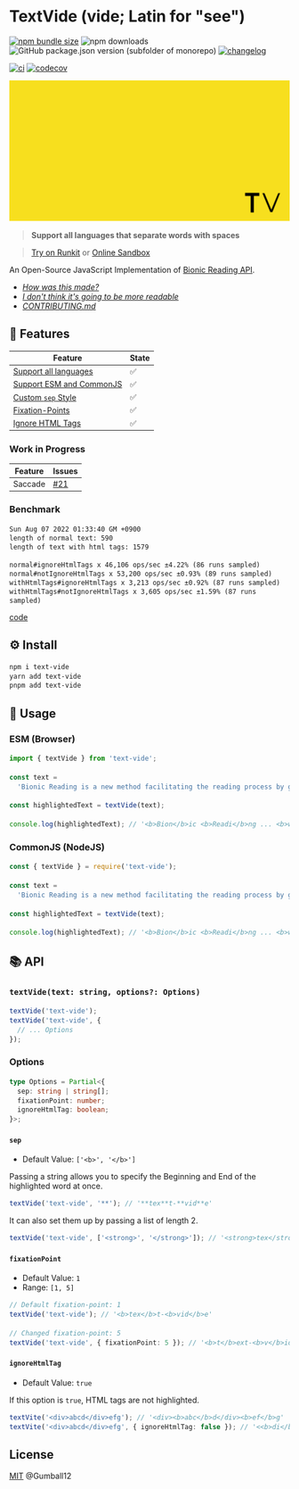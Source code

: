 # TextVide (vide; Latin for "see")

[![npm bundle size](https://img.shields.io/bundlephobia/minzip/text-vide)](https://www.npmjs.com/package/text-vide) ![[npm downloads]((https://img.shields.io/bundlephobia/minzip/text-vide))](https://img.shields.io/npm/dm/text-vide) ![GitHub package.json version (subfolder of monorepo)](https://img.shields.io/github/package-json/v/Gumball12/text-vide?filename=packages%2Ftext-vide%2Fpackage.json) [![changelog](https://img.shields.io/badge/CHANGELOG-gray)](./CHANGELOG.md)

[![ci](https://github.com/Gumball12/text-vide/actions/workflows/ci.yaml/badge.svg)](https://github.com/Gumball12/text-vide/actions/workflows/ci.yaml) [![codecov](https://codecov.io/gh/Gumball12/text-vide/branch/main/graph/badge.svg?token=MsLDgzri5B)](https://codecov.io/gh/Gumball12/text-vide)

![logo](./docs/logo-extended.png)

> **Support all languages that separate words with spaces**

> [Try on Runkit](https://npm.runkit.com/text-vide) or [Online Sandbox](https://gumball12.github.io/text-vide/)

An Open-Source JavaScript Implementation of [Bionic Reading API](https://bionic-reading.com/).

- _[How was this made?](./HOW.md)_
- _[I don't think it's going to be more readable](./ABOUT_READABILITY.md)_
- _[CONTRIBUTING.md](./CONTRIBUTING.md)_

## 💫 Features

| Feature                                                                 | State |
| ----------------------------------------------------------------------- | ----- |
| [Support all languages](https://github.com/Gumball12/text-vide/pull/16) | ✅    |
| [Support ESM and CommonJS](#usage)                                      | ✅    |
| [Custom `sep` Style](#options-sep)                                      | ✅    |
| [Fixation-Points](#options-fixationpoint)                               | ✅    |
| [Ignore HTML Tags](#options-ignorehtmltag)                              | ✅    |

### Work in Progress

| Feature | Issues                                                  |
| ------- | ------------------------------------------------------- |
| Saccade | [#21](https://github.com/Gumball12/text-vide/issues/21) |

### Benchmark

```
Sun Aug 07 2022 01:33:40 GM +0900
length of normal text: 590
length of text with html tags: 1579

normal#ignoreHtmlTags x 46,106 ops/sec ±4.22% (86 runs sampled)
normal#notIgnoreHtmlTags x 53,200 ops/sec ±0.93% (89 runs sampled)
withHtmlTags#ignoreHtmlTags x 3,213 ops/sec ±0.92% (87 runs sampled)
withHtmlTags#notIgnoreHtmlTags x 3,605 ops/sec ±1.59% (87 runs sampled)
```

[code](./apps/benchmark/index.js)

## ⚙️ Install

```bash
npm i text-vide
yarn add text-vide
pnpm add text-vide
```

## 📖 Usage<a id="usage"></a>

### ESM (Browser)

```ts
import { textVide } from 'text-vide';

const text =
  'Bionic Reading is a new method facilitating the reading process by guiding the eyes through text with artificial fixation points. As a result, the reader is only focusing on the highlighted initial letters and lets the brain center complete the word. In a digital world dominated by shallow forms of reading, Bionic Reading aims to encourage a more in-depth reading and understanding of written content.';

const highlightedText = textVide(text);

console.log(highlightedText); // '<b>Bion</b>ic <b>Readi</b>ng ... <b>writt</b>en <b>conte</b>nt.'
```

### CommonJS (NodeJS)

```ts
const { textVide } = require('text-vide');

const text =
  'Bionic Reading is a new method facilitating the reading process by guiding the eyes through text with artificial fixation points. As a result, the reader is only focusing on the highlighted initial letters and lets the brain center complete the word. In a digital world dominated by shallow forms of reading, Bionic Reading aims to encourage a more in-depth reading and understanding of written content.';

const highlightedText = textVide(text);

console.log(highlightedText); // '<b>Bion</b>ic <b>Readi</b>ng ... <b>writt</b>en <b>conte</b>nt.'
```

## 📚 API

### `textVide(text: string, options?: Options)`

```ts
textVide('text-vide');
textVide('text-vide', {
  // ... Options
});
```

### Options

```ts
type Options = Partial<{
  sep: string | string[];
  fixationPoint: number;
  ignoreHtmlTag: boolean;
}>;
```

#### `sep`<a id="options-sep"></a>

- Default Value: `['<b>', '</b>']`

Passing a string allows you to specify the Beginning and End of the highlighted word at once.

```ts
textVide('text-vide', '**'); // '**tex**t-**vid**e'
```

It can also set them up by passing a list of length 2.

```ts
textVide('text-vide', ['<strong>', '</strong>']); // '<strong>tex</strong>t-<strong>vid</strong>e'
```

#### `fixationPoint`<a id="options-fixationpoint"></a>

- Default Value: `1`
- Range: `[1, 5]`

```ts
// Default fixation-point: 1
textVide('text-vide'); // '<b>tex</b>t-<b>vid</b>e'

// Changed fixation-point: 5
textVide('text-vide', { fixationPoint: 5 }); // '<b>t</b>ext-<b>v</b>ide'
```

#### `ignoreHtmlTag`<a id="options-ignorehtmltag"></a>

- Default Value: `true`

If this option is `true`, HTML tags are not highlighted.

```ts
textVite('<div>abcd</div>efg'); // '<div><b>abc</b>d</div><b>ef</b>g'
textVite('<div>abcd</div>efg', { ignoreHtmlTag: false }); // '<<b>di</b>v><b>abc</b>d</<b>di</b>v><b>ef</b>g'
```

## License

[MIT](./LICENSE) @Gumball12
